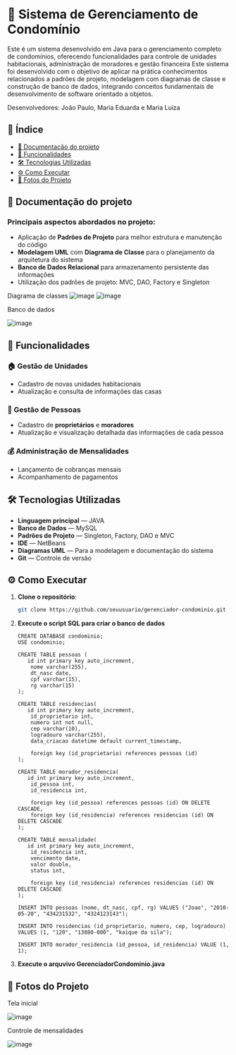 # 🏢 Sistema de Gerenciamento de Condomínio

Este é um sistema desenvolvido em Java para o gerenciamento completo de condomínios, oferecendo funcionalidades para controle de unidades habitacionais, administração de moradores e gestão financeira
Este sistema foi desenvolvido com o objetivo de aplicar na prática conhecimentos relacionados a padrões de projeto, modelagem com diagramas de classe e construção de banco de dados, integrando conceitos fundamentais de desenvolvimento de software orientado a objetos.

Desenvolvedores: João Paulo, Maria Eduarda e Maria Luiza

## 📑 Índice

- [📖 Documentação do projeto](#-documentacao-do-projeto)  
- [🚀 Funcionalidades](#-funcionalidades)  
- [🛠️ Tecnologias Utilizadas](#-tecnologias-utilizadas)  
- [⚙️ Como Executar](#️-como-executar)  
- [📂 Fotos do Projeto](#-foto-do-projeto)  

## 📖 Documentação do projeto

### Principais aspectos abordados no projeto:
- Aplicação de **Padrões de Projeto** para melhor estrutura e manutenção do código
- **Modelagem UML** com **Diagrama de Classe** para o planejamento da arquitetura do sistema
- **Banco de Dados Relacional** para armazenamento persistente das informações
- Utilização dos padrões de projeto: MVC, DAO, Factory e Singleton

Diagrama de classes
![image](https://github.com/user-attachments/assets/4328df25-d658-4086-b8de-b5dd3d5a4da3)
![image](https://github.com/user-attachments/assets/0636e140-3d46-4fed-a46f-91061320134b)

Banco de dados

![image](https://github.com/user-attachments/assets/55cf2c40-24c7-4cb3-8f21-2a84860e9d67)

## 🚀 Funcionalidades

### 🏠 Gestão de Unidades
- Cadastro de novas unidades habitacionais
- Atualização e consulta de informações das casas

### 👥 Gestão de Pessoas
- Cadastro de **proprietários** e **moradores**
- Atualização e visualização detalhada das informações de cada pessoa

### 💰 Administração de Mensalidades
- Lançamento de cobranças mensais
- Acompanhamento de pagamentos

## 🛠️ Tecnologias Utilizadas

- **Linguagem principal** — JAVA
- **Banco de Dados** — MySQL
- **Padrões de Projeto** — Singleton, Factory, DAO e MVC
- **IDE** — NetBeans
- **Diagramas UML** — Para a modelagem e documentação do sistema
- **Git** — Controle de versão

## ⚙️ Como Executar

1. **Clone o repositório**:
   ```bash
   git clone https://github.com/seuusuario/gerenciador-condominio.git

2. **Execute o script SQL para criar o banco de dados**
   ```
   CREATE DATABASE condominio;
   USE condominio;
   
   CREATE TABLE pessoas (
      id int primary key auto_increment,
       nome varchar(255),
       dt_nasc date,
       cpf varchar(15),
       rg varchar(15)
   );
   
   CREATE TABLE residencias(
      id int primary key auto_increment,
       id_proprietario int,
       numero int not null,
       cep varchar(10),
       logradouro varchar(255),
       data_criacao datetime default current_timestamp,
       
       foreign key (id_proprietario) references pessoas (id)
   );
   
   CREATE TABLE morador_residencia(
      id int primary key auto_increment,
       id_pessoa int,
       id_residencia int,
       
       foreign key (id_pessoa) references pessoas (id) ON DELETE CASCADE,
       foreign key (id_residencia) references residencias (id) ON DELETE CASCADE
   );
   
   CREATE TABLE mensalidade(
      id int primary key auto_increment,
       id_residencia int,
       vencimento date,
       valor double,
       status int,
       
       foreign key (id_residencia) references residencias (id) ON DELETE CASCADE
   );
   
   INSERT INTO pessoas (nome, dt_nasc, cpf, rg) VALUES ("Joao", "2010-05-20", "434231532", "4324123143");
   
   INSERT INTO residencias (id_proprietario, numero, cep, logradouro) VALUES (1, "120", "13880-000", "kaique da sila");
   
   INSERT INTO morador_residencia (id_pessoa, id_residencia) VALUE (1, 1);
   ```
   
3. **Execute o arquvivo GerenciadorCondominio.java**

## 📂 Fotos do Projeto

Tela inicial 

![image](https://github.com/user-attachments/assets/0de8b0ab-1fc4-4f6c-bd03-4b7858665943)

Controle de mensalidades

![image](https://github.com/user-attachments/assets/a909a352-a86a-4a5a-a74d-c1365054d59c)


